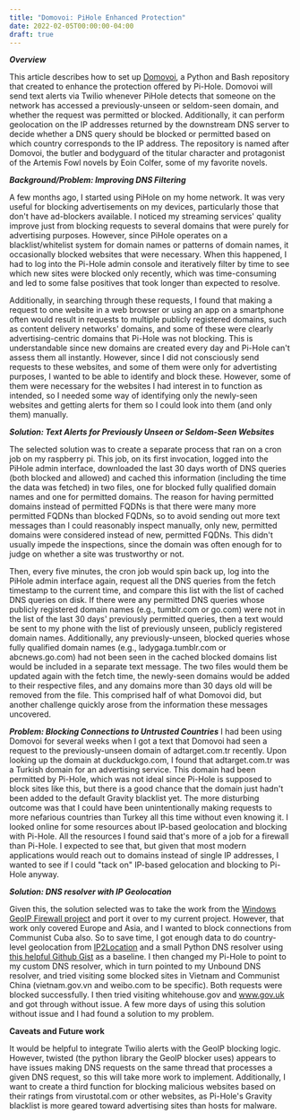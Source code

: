 ```yaml
---
title: "Domovoi: PiHole Enhanced Protection"
date: 2022-02-05T00:00:00-04:00 
draft: true
---
```

***Overview***

This article describes how to set up [Domovoi](https://github.com/awzuelsdorf/domovoi/), a Python and Bash repository that created to enhance the protection offered by Pi-Hole. Domovoi will send text alerts via Twilio whenever PiHole detects that someone on the network has accessed a previously-unseen or seldom-seen domain, and whether the request was permitted or blocked. Additionally, it can perform geolocation on the IP addresses returned by the downstream DNS server to decide whether a DNS query should be blocked or permitted based on which country corresponds to the IP address. The repository is named after Domovoi, the butler and bodyguard of the titular character and protagonist of the Artemis Fowl novels by Eoin Colfer, some of my favorite novels.

***Background/Problem: Improving DNS Filtering***
			
A few months ago, I started using PiHole on my home network. It was very useful for blocking advertisements on my devices, particularly those that don't have ad-blockers available. I noticed my streaming services' quality improve just from blocking requests to several domains that were purely for advertising purposes. However, since PiHole operates on a blacklist/whitelist system for domain names or patterns of domain names, it occasionally blocked websites that were necessary. When this happened, I had to log into the Pi-Hole admin console and iteratively filter by time to see which new sites were blocked only recently, which was time-consuming and led to some false positives that took longer than expected to resolve.

Additionally, in searching through these requests, I found that making a request to one website in a web browser or using an app on a smartphone often would result in requests to multiple publicly registered domains, such as content delivery networks' domains, and some of these were clearly advertising-centric domains that Pi-Hole was not blocking. This is understandable since new domains are created every day and Pi-Hole can't assess them all instantly. However, since I did not consciously send requests to these websites, and some of them were only for advertisting purposes, I wanted to be able to identify and block these. However, some of them were necessary for the websites I had interest in to function as intended, so I needed some way of identifying only the newly-seen websites and getting alerts for them so I could look into them (and only them) manually.
			
***Solution: Text Alerts for Previously Unseen or Seldom-Seen Websites***
			
The selected solution was to create a separate process that ran on a cron job on my raspberry pi. This job, on its first invocation, logged into the PiHole admin interface, downloaded the last 30 days worth of DNS queries (both blocked and allowed) and cached this information (including the time the data was fetched) in two files, one for blocked fully qualified domain names and one for permitted domains. The reason for having permitted domains instead of permitted FQDNs is that there were many more permitted FQDNs than blocked FQDNs, so to avoid sending out more text messages than I could reasonably inspect manually, only new, permitted domains were considered instead of new, permitted FQDNs. This didn't usually impede the inspections, since the domain was often enough for to judge on whether a site was trustworthy or not.

Then, every five minutes, the cron job would spin back up, log into the PiHole admin interface again, request all the DNS queries from the fetch timestamp to the current time, and compare this list with the list of cached DNS queries on disk. If there were any permitted DNS queries whose publicly registered domain names (e.g., tumblr.com or go.com) were not in the list of the last 30 days' previously permitted queries, then a text would be sent to my phone with the list of previously unseen, publicly registered domain names. Additionally, any previously-unseen, blocked queries whose fully qualified domain names (e.g., ladygaga.tumblr.com or abcnews.go.com) had not been seen in the cached blocked domains list would be included in a separate text message. The two files would them be updated again with the fetch time, the newly-seen domains would be added to their respective files, and any domains more than 30 days old will be removed from the file. This comprised half of what Domovoi did, but another challenge quickly arose from the information these messages uncovered.

***Problem: Blocking Connections to Untrusted Countries***
I had been using Domovoi for several weeks when I got a text that Domovoi had seen a request to the previously-unseen domain of adtarget.com.tr recently. Upon looking up the domain at duckduckgo.com, I found that adtarget.com.tr was a Turkish domain for an advertising service. This domain had been permitted by Pi-Hole, which was not ideal since Pi-Hole is supposed to block sites like this, but there is a good chance that the domain just hadn't been added to the default Gravity blacklist yet. The more disturbing outcome was that I could have been unintentionally making requests to more nefarious countries than Turkey all this time without even knowing it. I looked online for some resources about IP-based geolocation and blocking with Pi-Hole. All the resources I found said that's more of a job for a firewall than Pi-Hole. I expected to see that, but given that most modern applications would reach out to domains instead of single IP addresses, I wanted to see if I could "tack on" IP-based gelocation and blocking to Pi-Hole anyway.
			
***Solution: DNS resolver with IP Geolocation***

Given this, the solution selected was to take the work from the [Windows GeoIP Firewall project](https://awzuelsdorf.github.io/posts/geoip-blocking-using-windows-firewall-and-regional-internet-registries-8-Oct-2021) and port it over to my current project. However, that work only covered Europe and Asia, and I wanted to block connections from Communist Cuba also. So to save time, I got enough data to do country-level geolocation from [IP2Location](https://lite.ip2location.com) and a small Python DNS resolver using [this helpful Github Gist](https://gist.github.com/kotnik/5722085) as a baseline. I then changed my Pi-Hole to point to my custom DNS resolver, which in turn pointed to my Unbound DNS resolver, and tried visiting some blocked sites in Vietnam and Communist China (vietnam.gov.vn and weibo.com to be specific). Both requests were blocked successfully. I then tried visiting whitehouse.gov and www.gov.uk and got through without issue. A few more days of using this solution without issue and I had found a solution to my problem.

**Caveats and Future work**

It would be helpful to integrate Twilio alerts with the GeoIP blocking logic. However, twisted (the python library the GeoIP blocker uses) appears to have issues making DNS requests on the same thread that processes a given DNS request, so this will take more work to implement. Additionally, I want to create a third function for blocking malicious websites based on their ratings from virustotal.com or other websites, as Pi-Hole's Gravity blacklist is more geared toward advertising sites than hosts for malware.
